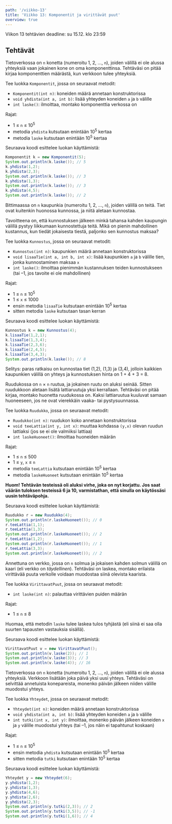 ```yaml
---
path: '/viikko-13'
title: 'Viikko 13: Komponentit ja virittävät puut'
overview: true
---
```


Viikon 13 tehtävien deadline: su 15.12. klo 23:59

## Tehtävät

<programming-exercise name='1. Komponentit' tmcname='viikko13-Viikko13Tehtava1'>

Tietoverkossa on `n` konetta (numeroitu 1, 2, ..., `n`),
joiden välillä ei ole alussa yhteyksiä
vaan jokainen kone on oma komponenttinsa.
Tehtäväsi on pitää kirjaa komponenttien määrästä,
kun verkkoon tulee yhteyksiä.

Tee luokka `Komponentit`, jossa on seuraavat metodit:

* `Komponentit(int n)`: koneiden määrä annetaan konstruktorissa
* `void yhdista(int a, int b)`:
  lisää yhteyden koneiden `a` ja `b` välille
* `int laske()`:
  ilmoittaa, montako komponenttia verkossa on

Rajat:

- 1 &le; `n` &le; 10<sup>5</sup>
- metodia `yhdista` kutsutaan enintään 10<sup>5</sup> kertaa
- metodia `laske` kutsutaan enintään 10<sup>5</sup> kertaa

Seuraava koodi esittelee luokan käyttämistä:

```java
Komponentit k = new Komponentit(5);
System.out.println(k.laske()); // 5
k.yhdista(1,2);
k.yhdista(2,3);
System.out.println(k.laske()); // 3
k.yhdista(1,3);
System.out.println(k.laske()); // 3
k.yhdista(4,5);
System.out.println(k.laske()); // 2
```

</programming-exercise>

<programming-exercise name='2. Kunnostus' tmcname='viikko13-Viikko13Tehtava2'>

Bittimaassa on `n` kaupunkia (numeroitu 1, 2, ..., `n`),
joiden välillä on teitä.
Tiet ovat kuitenkin huonossa kunnossa,
ja niitä aletaan kunnostaa.

Tavoitteena on, että kunnostuksen jälkeen minkä tahansa
kahden kaupungin välillä pystyy liikkumaan kunnostettuja teitä.
Mikä on pienin mahdollinen kustannus,
kun tiedät jokaisesta tiestä, paljonko sen kunnostus maksaa?


Tee luokka `Kunnostus`, jossa on seuraavat metodit:

* `Kunnostus(int n)`: kaupunkien määrä annetaan konstruktorissa
* `void lisaaTie(int a, int b, int x)`:
  lisää kaupunkien `a` ja `b` välille tien,
  jonka kunnostaminen maksaa `x`
* `int laske()`:
  ilmoittaa pienimmän kustannuksen teiden kunnostukseen
  (tai –1, jos tavoite ei ole mahdollinen)

Rajat:

- 1 &le; `n` &le; 10<sup>5</sup>
- 1 &le; `x` &le; 1000
- ensin metodia `lisaaTie` kutsutaan enintään 10<sup>5</sup> kertaa
- sitten metodia `laske` kutsutaan tasan kerran

Seuraava koodi esittelee luokan käyttämistä:

```java
Kunnostus k = new Kunnostus(4);
k.lisaaTie(1,2,1);
k.lisaaTie(1,3,4);
k.lisaaTie(2,3,6);
k.lisaaTie(2,4,5);
k.lisaaTie(3,4,3);
System.out.println(k.laske()); // 8
```

Selitys: paras ratkaisu on kunnostaa tiet
(1,2), (1,3) ja (3,4),
jolloin kaikkien kaupunkien välillä on yhteys ja
kunnostuksen hinta on 1 + 4 + 3 = 8.

</programming-exercise>

<quiz id="a2d1e216-81a8-4832-b59f-d73b6ff05a26"></quiz>

<programming-exercise name='4. Ruudukko' tmcname='viikko13-Viikko13Tehtava4'>

Ruudukossa on `n` &times; `n` ruutua,
ja jokainen ruutu on aluksi seinää.
Sitten ruudukkoon aletaan lisätä lattiaruutuja
yksi kerrallaan.
Tehtäväsi on pitää kirjaa,
montako huonetta ruudukossa on.
Kaksi lattiaruutua kuuluvat samaan huoneeseen,
jos ne ovat vierekkäin vaaka- tai pystysuunnassa.

Tee luokka `Ruudukko`, jossa on seuraavat metodit:

* `Ruudukko(int n)`: ruudukon koko annetaan konstruktorissa
* `void teeLattia(int y, int x)`:
  muuttaa kohdassa `(y,x)` olevan ruudun lattiaksi
  (jos se ei ole valmiiksi lattiaa)
* `int laskeHuoneet()`:
  ilmoittaa huoneiden määrän

Rajat:

- 1 &le; `n` &le; 500
- 1 &le; `y`, `x` &le; `n`
- metodia `teeLattia` kutsutaan enintään 10<sup>5</sup> kertaa
- metodia `laskeHuoneet` kutsutaan enintään 10<sup>5</sup> kertaa

**Huom! Tehtävän testeissä oli aluksi virhe, joka on nyt korjattu.
Jos saat väärän tuloksen testeissä 6 ja 10,
varmistathan, että sinulla on käytössäsi uusin tehtäväpohja.**

Seuraava koodi esittelee luokan käyttämistä:

```java
Ruudukko r = new Ruudukko(4);
System.out.println(r.laskeHuoneet()); // 0
r.teeLattia(1,1);
r.teeLattia(1,3);
System.out.println(r.laskeHuoneet()); // 2
r.teeLattia(1,2);
System.out.println(r.laskeHuoneet()); // 1
r.teeLattia(3,3);
System.out.println(r.laskeHuoneet()); // 2
```

</programming-exercise>


<programming-exercise name='5. Virittävät puut' tmcname='viikko13-Viikko13Tehtava5'>

Annettuna on verkko,
jossa on `n` solmua ja jokaisen
kahden solmun välillä on kaari
(eli verkko on _täydellinen_).
Tehtäväsi on laskea,
montako erilaista virittävää puuta
verkolle voidaan muodostaa siinä olevista kaarista.

Tee luokka `VirittavatPuut`, jossa on seuraavat metodit:

* `int laske(int n)`:
  palauttaa virittävien puiden määrän

Rajat:

- 1 &le; `n` &le; 8

Huomaa, että metodin `laske` tulee laskea tulos tyhjästä
(eli siinä ei saa olla suurten tapausten vastauksia sisällä).

Seuraava koodi esittelee luokan käyttämistä:

```java
VirittavatPuut v = new VirittavatPuut();
System.out.println(v.laske(2)); // 1
System.out.println(v.laske(3)); // 3
System.out.println(v.laske(4)); // 16
```

</programming-exercise>


<programming-exercise name='6. Yhteydet' tmcname='viikko13-Viikko13Tehtava6'>

Tietoverkossa on `n` konetta (numeroitu 1, 2, ..., `n`),
joiden välillä ei ole alussa yhteyksiä.
Verkkoon lisätään joka päivä yksi uusi yhteys.
Tehtäväsi on selvittää annetuista konepareista,
monenko päivän jälkeen niiden välille muodostui yhteys.

Tee luokka `Yhteydet`, jossa on seuraavat metodit:

* `Yhteydet(int n)`: koneiden määrä annetaan konstruktorissa
* `void yhdista(int a, int b)`:
  lisää yhteyden koneiden `a` ja `b` välille
* `int tutki(int x, int y)`:
  ilmoittaa, monenko päivän jälkeen koneiden `x` ja `y`
  välille muodostui yhteys (tai –1, jos näin ei tapahtunut koskaan)

Rajat:

- 1 &le; `n` &le; 10<sup>5</sup>
- ensin metodia `yhdista` kutsutaan enintään 10<sup>5</sup> kertaa
- sitten metodia `tutki` kutsutaan enintään 10<sup>5</sup> kertaa

Seuraava koodi esittelee luokan käyttämistä:

```java
Yhteydet y = new Yhteydet(6);
y.yhdista(1,2);
y.yhdista(1,3);
y.yhdista(4,6);
y.yhdista(2,6);
y.yhdista(2,3);
System.out.println(y.tutki(2,3)); // 2
System.out.println(y.tutki(3,5)); // -1
System.out.println(y.tutki(1,6)); // 4
```

</programming-exercise>

